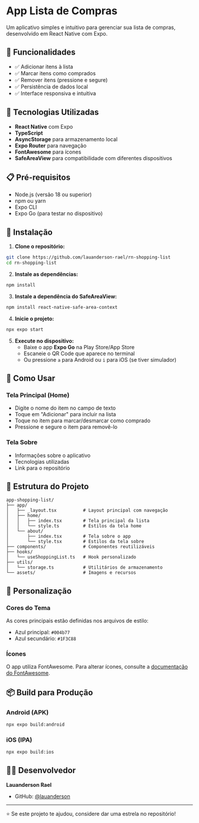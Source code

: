 # App Lista de Compras

Um aplicativo simples e intuitivo para gerenciar sua lista de compras, desenvolvido em React Native com Expo.

## 📱 Funcionalidades

- ✅ Adicionar itens à lista
- ✅ Marcar itens como comprados
- ✅ Remover itens (pressione e segure)
- ✅ Persistência de dados local
- ✅ Interface responsiva e intuitiva

## 🚀 Tecnologias Utilizadas

- **React Native** com Expo
- **TypeScript**
- **AsyncStorage** para armazenamento local
- **Expo Router** para navegação
- **FontAwesome** para ícones
- **SafeAreaView** para compatibilidade com diferentes dispositivos

## 📋 Pré-requisitos

- Node.js (versão 18 ou superior)
- npm ou yarn
- Expo CLI
- Expo Go (para testar no dispositivo)

## 🔧 Instalação

1. **Clone o repositório:**

```bash
git clone https://github.com/lauanderson-rael/rn-shopping-list
cd rn-shopping-list
```

2. **Instale as dependências:**

```bash
npm install
```

3. **Instale a dependência do SafeAreaView:**

```bash
npm install react-native-safe-area-context
```

4. **Inicie o projeto:**

```bash
npx expo start
```

5. **Execute no dispositivo:**
   - Baixe o app **Expo Go** na Play Store/App Store
   - Escaneie o QR Code que aparece no terminal
   - Ou pressione `a` para Android ou `i` para iOS (se tiver simulador)

## 📱 Como Usar

### Tela Principal (Home)

- Digite o nome do item no campo de texto
- Toque em "Adicionar" para incluir na lista
- Toque no item para marcar/desmarcar como comprado
- Pressione e segure o item para removê-lo

### Tela Sobre

- Informações sobre o aplicativo
- Tecnologias utilizadas
- Link para o repositório

## 📁 Estrutura do Projeto

```
app-shopping-list/
├── app/
│   ├── _layout.tsx          # Layout principal com navegação
│   ├── home/
│   │   ├── index.tsx        # Tela principal da lista
│   │   └── style.ts         # Estilos da tela home
│   └── about/
│       ├── index.tsx        # Tela sobre o app
│       └── style.tsx        # Estilos da tela sobre
├── components/              # Componentes reutilizáveis
├── hooks/
│   └── useShoppingList.ts   # Hook personalizado
├── utils/
│   └── storage.ts           # Utilitários de armazenamento
└── assets/                  # Imagens e recursos
```

## 🎨 Personalização

### Cores do Tema

As cores principais estão definidas nos arquivos de estilo:

- Azul principal: `#004b77`
- Azul secundário: `#1F3C88`

### Ícones

O app utiliza FontAwesome. Para alterar ícones, consulte a [documentação do FontAwesome](https://fontawesome.com/icons).

## 📦 Build para Produção

### Android (APK)

```bash
npx expo build:android
```

### iOS (IPA)

```bash
npx expo build:ios
```

## 👨‍💻 Desenvolvedor

**Lauanderson Rael**

- GitHub: [@lauanderson](https://github.com/lauanderson-rael)

---

⭐ Se este projeto te ajudou, considere dar uma estrela no repositório!

